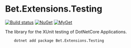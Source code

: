 # Bet.Extensions.Testing

[![Build status](https://ci.appveyor.com/api/projects/status/fo9rakj7s7uhs3ij?svg=true)](https://ci.appveyor.com/project/kdcllc/bet-aspnetcore)
[![NuGet](https://img.shields.io/nuget/v/Bet.Extensions.Testing.svg)](https://www.nuget.org/packages?q=Bet.Extensions.Testing)
[![MyGet](https://img.shields.io/myget/kdcllc/v/Bet.Extensions.Testing.svg?label=myget)](https://www.myget.org/F/kdcllc/api/v2)

The library for the XUnit testing of DotNetCore Applications.

```bash
    dotnet add package Bet.Extensions.Testing
```
